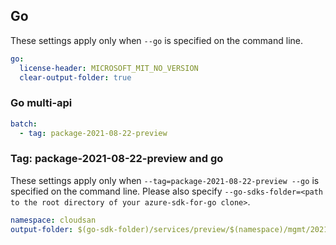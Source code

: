 ## Go

These settings apply only when `--go` is specified on the command line.

```yaml $(go)
go:
  license-header: MICROSOFT_MIT_NO_VERSION
  clear-output-folder: true
```

### Go multi-api

``` yaml $(go) && $(multiapi)
batch:
  - tag: package-2021-08-22-preview
```

### Tag: package-2021-08-22-preview and go

These settings apply only when `--tag=package-2021-08-22-preview --go` is specified on the command line.
Please also specify `--go-sdks-folder=<path to the root directory of your azure-sdk-for-go clone>`.

```yaml $(tag) == 'package-2021-08-22-preview' && $(go)
namespace: cloudsan
output-folder: $(go-sdk-folder)/services/preview/$(namespace)/mgmt/2021-04-01-preview/$(namespace)
```
